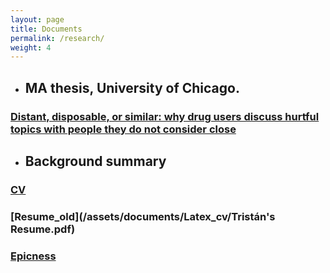 ```yaml
---
layout: page
title: Documents
permalink: /research/
weight: 4
---
```

* ## MA thesis, University of Chicago.
### [Distant, disposable, or similar: why drug users discuss hurtful topics with people they do not consider close](/assets/documents/Distant__disposable__or_similar__why_drug_users_discuss_hurtful_topics_with_people_they_do_not_consider_close.pdf)
* ## Background summary
### [CV](/assets/documents/Latex_cv/Tristan_Gramsch_CV.pdf)
### [Resume_old](/assets/documents/Latex_cv/Tristán's Resume.pdf)
### [Epicness](/assets/images/epicness_log.png)